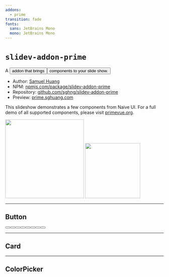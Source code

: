 ```yaml
---
addons:
  - prime
transition: fade
fonts:
  sans: JetBrains Mono
  mono: JetBrains Mono
---
```


# `slidev-addon-prime`

<div>
  A <Button label="Slidev" severity="info"/> addon that brings <Button label="PrimeVue"/>
  components to your slide show.
</div>

- Author: [Samuel Huang](https://sghuang.com)
- NPM:
  [npmjs.com/package/slidev-addon-prime](https://npmjs.com/package/slidev-addon-prime)
- Repository:
  [github.com/sghng/slidev-addon-prime](https://github.com/sghng/slidev-addon-prime)
- Preview: [prime.sghuang.com](https://prime.sghuang.com)

<div flex justify-center items-center>
  <p shrink class="-translate-y-8">
    This slideshow demonstrates a few components from Naive UI. For a full demo
    of all supported components, please visit <a
    href="https://primevue.org">primevue.org</a>.
  </p>

  <div flex justify-center gap-8 shrink-0>
    <Image width="250" src="https://sli.dev/logo-title.png" />
    <Image
      class="pt-8" width="175"
      src="https://i2.wp.com/primefaces.org/wp-content/uploads/2019/12/primevue-logo.png"
    />
  </div>
</div>

---

## Button

<div class="card flex justify-center flex-wrap gap-4">
  <Button label="Primary" />
  <Button label="Secondary" severity="secondary" />
  <Button label="Success" severity="success" />
  <Button label="Info" severity="info" />
  <Button label="Warn" severity="warn" />
  <Button label="Help" severity="help" />
  <Button label="Danger" severity="danger" />
  <Button label="Contrast" severity="contrast" />
</div>

---

## Card

<Card class="mt-1rem w-4/5 mx-auto">
    <template #header>
        <img class="w-1/2" alt="user header"
        src="https://primefaces.org/cdn/primevue/images/usercard.png" />
    </template>
    <template #title>Advanced Card</template>
    <template #subtitle>Card subtitle</template>
    <template #content>
        <p class="m-0">
            Lorem ipsum dolor sit amet, consectetur adipisicing elit. Inventore
            sed consequuntur error repudiandae numquam deserunt quisquam
            repellat libero asperiores earum nam nobis, culpa ratione quam
            perferendis esse, cupiditate neque quas!
        </p>
    </template>
    <template #footer>
        <div class="flex gap-4 mt-1">
            <Button label="Cancel" severity="secondary" outlined class="w-full" />
            <Button label="Save" class="w-full" />
        </div>
    </template>
</Card>

---

## ColorPicker

<div class="card flex justify-center">
    <ColorPicker v-model="color" inline />
</div>
